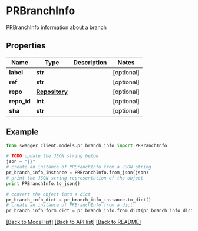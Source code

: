 # PRBranchInfo

PRBranchInfo information about a branch

## Properties
Name | Type | Description | Notes
------------ | ------------- | ------------- | -------------
**label** | **str** |  | [optional] 
**ref** | **str** |  | [optional] 
**repo** | [**Repository**](Repository.md) |  | [optional] 
**repo_id** | **int** |  | [optional] 
**sha** | **str** |  | [optional] 

## Example

```python
from swagger_client.models.pr_branch_info import PRBranchInfo

# TODO update the JSON string below
json = "{}"
# create an instance of PRBranchInfo from a JSON string
pr_branch_info_instance = PRBranchInfo.from_json(json)
# print the JSON string representation of the object
print PRBranchInfo.to_json()

# convert the object into a dict
pr_branch_info_dict = pr_branch_info_instance.to_dict()
# create an instance of PRBranchInfo from a dict
pr_branch_info_form_dict = pr_branch_info.from_dict(pr_branch_info_dict)
```
[[Back to Model list]](../README.md#documentation-for-models) [[Back to API list]](../README.md#documentation-for-api-endpoints) [[Back to README]](../README.md)


